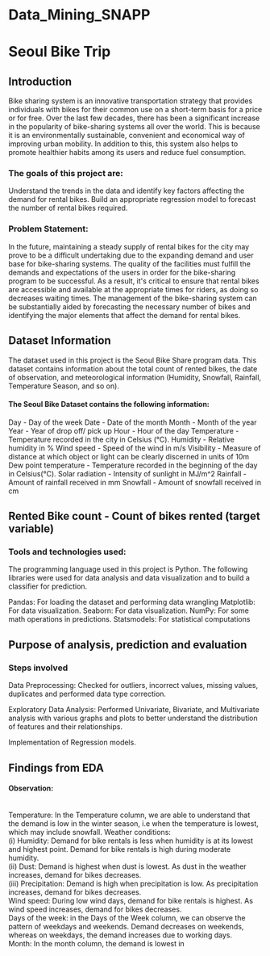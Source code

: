 # Data_Mining_SNAPP
# Seoul Bike Trip

## Introduction
Bike sharing system is an innovative transportation strategy that provides individuals with bikes for their common use on a short-term basis for a price or for free. Over the last few decades, there has been a significant increase in the popularity of bike-sharing systems all over the world. This is because it is an environmentally sustainable, convenient and economical way of improving urban mobility. In addition to this, this system also helps to promote healthier habits among its users and reduce fuel consumption.

### The goals of this project are:
Understand the trends in the data and identify key factors affecting the demand for rental bikes.
Build an appropriate regression model to forecast the number of rental bikes required.

### Problem Statement:
In the future, maintaining a steady supply of rental bikes for the city may prove to be a difficult undertaking due to the expanding demand and user base for bike-sharing systems. The quality of the facilities must fulfill the demands and expectations of the users in order for the bike-sharing program to be successful. As a result, it's critical to ensure that rental bikes are accessible and available at the appropriate times for riders, as doing so decreases waiting times. The management of the bike-sharing system can be substantially aided by forecasting the necessary number of bikes and identifying the major elements that affect the demand for rental bikes.

## Dataset Information
The dataset used in this project is the Seoul Bike Share program data. This dataset contains information about the total count of rented bikes, the date of observation, and meteorological information (Humidity, Snowfall, Rainfall, Temperature Season, and so on).

#### The Seoul Bike Dataset contains the following information:
Day - Day of the week
Date - Date of the month
Month - Month of the year
Year - Year of drop off/ pick up
Hour - Hour of the day
Temperature - Temperature recorded in the city in Celsius (°C).
Humidity - Relative humidity in %
Wind speed - Speed of the wind in m/s
Visibility - Measure of distance at which object or light can be clearly discerned in units of 10m
Dew point temperature - Temperature recorded in the beginning of the day in Celsius(°C).
Solar radiation - Intensity of sunlight in MJ/m^2
Rainfall - Amount of rainfall received in mm
Snowfall - Amount of snowfall received in cm

## Rented Bike count - Count of bikes rented (target variable)

### Tools and technologies used:
The programming language used in this project is Python. The following libraries were used for data analysis and data visualization and to build a classifier for prediction.

Pandas: For loading the dataset and performing data wrangling
Matplotlib: For data visualization.
Seaborn: For data visualization.
NumPy: For some math operations in predictions.
Statsmodels: For statistical computations

## Purpose of analysis, prediction and evaluation

### Steps involved
Data Preprocessing: Checked for outliers, incorrect values, missing values, duplicates and performed data type correction.

Exploratory Data Analysis: Performed Univariate, Bivariate, and Multivariate analysis with various graphs and plots to better understand the distribution of features and their relationships.

Implementation of Regression models.

## Findings from EDA
#### Observation:
<br> Temperature: In the Temperature column, we are able to understand that the demand is low in the winter season, i.e when the temperature is lowest, which may include snowfall.
Weather conditions: 
<br> (i) Humidity: Demand for bike rentals is less when humidity is at its lowest and highest point. Demand for bike rentals is high during moderate humidity.
<br> (ii) Dust: Demand is highest when dust is lowest. As dust in the weather increases, demand for bikes decreases.
<br> (iii) Precipitation: Demand is high when precipitation is low. As precipitation increases, demand for bikes decreases.
<br> Wind speed: During low wind days, demand for bike rentals is highest. As wind speed increases, demand for bikes decreases.
<br> Days of the week: in the Days of the Week column, we can observe the pattern of weekdays and weekends. Demand decreases on weekends, whereas on weekdays, the demand increases due to working days.
<br> Month: In the month column, the demand is lowest in 
